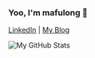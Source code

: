### Yoo, I'm mafulong 👋 
[LinkedIn](https://www.linkedin.com/in/fulong-ma-a8b12b147/) | [My Blog](https://mafulong.github.io) 
<!-- ![Top Langs](https://github-readme-stats.vercel.app/api/top-langs/?username=mafulong&layout=compact) -->
![My GitHub Stats](https://github-readme-stats.vercel.app/api?username=mafulong&theme=vue&show_icons=true)


